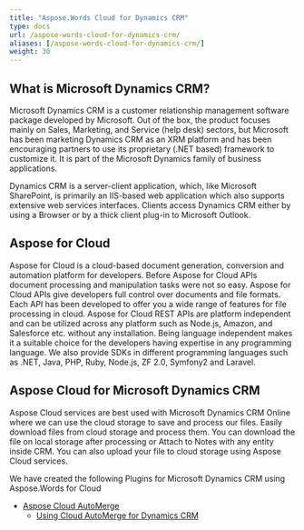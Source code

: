 ```yaml
---
title: "Aspose.Words Cloud for Dynamics CRM"
type: docs
url: /aspose-words-cloud-for-dynamics-crm/
aliases: [/aspose-words-cloud-for-dynamics-crm/]
weight: 30
---
```


## **What is Microsoft Dynamics CRM?**
Microsoft Dynamics CRM is a customer relationship management software package developed by Microsoft. Out of the box, the product focuses mainly on Sales, Marketing, and Service (help desk) sectors, but Microsoft has been marketing Dynamics CRM as an XRM platform and has been encouraging partners to use its proprietary (.NET based) framework to customize it. It is part of the Microsoft Dynamics family of business applications.

Dynamics CRM is a server-client application, which, like Microsoft SharePoint, is primarily an IIS-based web application which also supports extensive web services interfaces. Clients access Dynamics CRM either by using a Browser or by a thick client plug-in to Microsoft Outlook.
## **Aspose for Cloud**
Aspose for Cloud is a cloud-based document generation, conversion and automation platform for developers. Before Aspose for Cloud APIs document processing and manipulation tasks were not so easy. Aspose for Cloud APIs give developers full control over documents and file formats. Each API has been developed to offer you a wide range of features for file processing in cloud. Aspose for Cloud REST APIs are platform independent and can be utilized across any platform such as Node.js, Amazon, and Salesforce etc. without any installation. Being language independent makes it a suitable choice for the developers having expertise in any programming language. We also provide SDKs in different programming languages such as .NET, Java, PHP, Ruby, Node.js, ZF 2.0, Symfony2 and Laravel.
## **Aspose Cloud for Microsoft Dynamics CRM**
Aspose Cloud services are best used with Microsoft Dynamics CRM Online where we can use the cloud storage to save and process our files. Easily download files from cloud storage and process them. You can download the file on local storage after processing or Attach to Notes with any entity inside CRM. You can also upload your file to cloud storage using Aspose Cloud services.

We have created the following Plugins for Microsoft Dynamics CRM using Aspose.Words for Cloud

- [Aspose Cloud AutoMerge](/aspose-cloud-automerge/)
  - [Using Cloud AutoMerge for Dynamics CRM](/using-cloud-automerge-for-dynamics-crm/)
